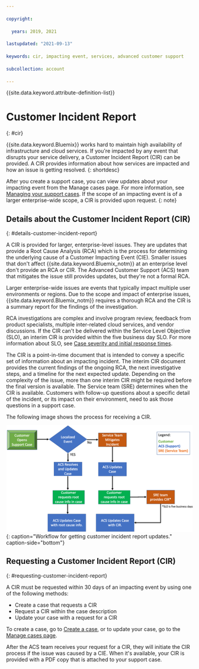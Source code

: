 ```yaml
---

copyright:

  years: 2019, 2021

lastupdated: "2021-09-13"

keywords: cir, impacting event, services, advanced customer support

subcollection: account

---
```


{{site.data.keyword.attribute-definition-list}}

# Customer Incident Report
{: #cir}

{{site.data.keyword.Bluemix}} works hard to maintain high availability of infrastructure and cloud services. If you're impacted by any event that disrupts your service delivery, a Customer Incident Report (CIR) can be provided. A CIR provides information about how services are impacted and how an issue is getting resolved.
{: shortdesc}

After you create a support case, you can view updates about your impacting event from the Manage cases page. For more information, see [Managing your support cases](/docs/account?topic=account-managing-support-cases). If the scope of an impacting event is of a larger enterprise-wide scope, a CIR is provided upon request.
{: note}


## Details about the Customer Incident Report (CIR)
{: #details-customer-incident-report}

A CIR is provided for larger, enterprise-level issues. They are updates that provide a Root Cause Analysis (RCA) which is the process for determining the underlying cause of a Customer Impacting Event (CIE). Smaller issues that don't affect {{site.data.keyword.Bluemix_notm}} at an enterprise level don't provide an RCA or CIR. The Advanced Customer Support (ACS) team that mitigates the issue still provides updates, but they're not a formal RCA.

Larger enterprise-wide issues are events that typically impact multiple user environments or regions. Due to the scope and impact of enterprise issues, {{site.data.keyword.Bluemix_notm}} requires a thorough RCA and the CIR is a summary report for the findings of the investigation.

RCA investigations are complex and involve program review, feedback from product specialists, multiple inter-related cloud services, and vendor discussions. If the CIR can't be delivered within the Service Level Objective (SLO), an interim CIR is provided within the five business day SLO. For more information about SLO, see [Case severity and initial response times](/docs/account?topic=account-support-case-severity).

The CIR is a point-in-time document that is intended to convey a specific set of information about an impacting incident. The interim CIR document provides the current findings of the ongoing RCA, the next investigative steps, and a timeline for the next expected update. Depending on the complexity of the issue, more than one interim CIR might be required before the final version is available. The Service team (SRE) determines when the CIR is available. Customers with follow-up questions about a specific detail of the incident, or its impact on their environment, need to ask those questions in a support case.

The following image shows the process for receiving a CIR.

![Flowchart for receiving customer incident report updates.](images/CIRimage.png "Customer incident report flowchart"){: caption="Workflow for getting customer incident report updates." caption-side="bottom"}


## Requesting a Customer Incident Report (CIR)
{: #requesting-customer-incident-report}

A CIR must be requested within 30 days of an impacting event by using one of the following methods:

* Create a case that requests a CIR
* Request a CIR within the case description
* Update your case with a request for a CIR

To create a case, go to [Create a case](/unifiedsupport/cases/add), or to update your case, go to the [Manage cases page](/unifiedsupport/cases).

After the ACS team receives your request for a CIR, they will initiate the CIR process if the issue was caused by a CIE. When it's available, your CIR is provided with a PDF copy that is attached to your support case.
